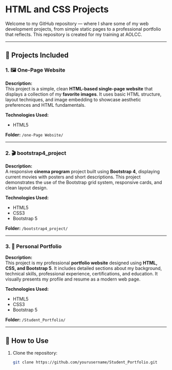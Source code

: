 # HTML and CSS Projects

Welcome to my GitHub repository — where I share some of my web development projects, from simple static pages to a professional portfolio that reflects. This repository is created for my training at AOLCC.

---

## 📁 Projects Included

### 1. 🖼️ One-Page Website

**Description:**  
This project is a simple, clean **HTML-based single-page website** that displays a collection of my **favorite images**. It uses basic HTML structure, layout techniques, and image embedding to showcase aesthetic preferences and HTML fundamentals.

**Technologies Used:**  
- HTML5

**Folder:** `/one-Page Website/`

---

### 2. 🎬 bootstrap4_project

**Description:**  
A responsive **cinema program** project built using **Bootstrap 4**, displaying current movies with posters and short descriptions. This project demonstrates the use of the Bootstrap grid system, responsive cards, and clean layout design.

**Technologies Used:**  
- HTML5  
- CSS3  
- Bootstrap 5

**Folder:** `/bootstrap4_project/`

---

### 3. 💼 Personal Portfolio

**Description:**  
This project is my professional **portfolio website** designed using **HTML, CSS, and Bootstrap 5**. It includes detailed sections about my background, technical skills, professional experience, certifications, and education. It visually presents my profile and resume as a modern web page.

**Technologies Used:**  
- HTML5  
- CSS3  
- Bootstrap 5

**Folder:** `/Student_Portfolio/`

---

## 🚀 How to Use

1. Clone the repository:

   ```bash
   git clone https://github.com/yourusername/Student_Portfolio.git
